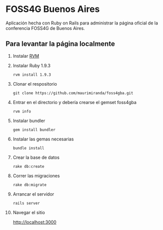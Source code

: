 FOSS4G Buenos Aires
===================

Aplicación hecha con Ruby on Rails para administrar la página oficial de la conferencia FOSS4G de Buenos Aires.

Para levantar la página localmente
----------------------------------

1. Instalar [RVM](https://rvm.io/)

2. Instalar Ruby 1.9.3

    `rvm install 1.9.3`

3. Clonar el respositorio

    `git clone https://github.com/maurimiranda/foss4gba.git`

4. Entrar en el directorio y debería crearse el gemset foss4gba

    `rvm info`

5. Instalar bundler

    `gem install bundler`

6. Instalar las gemas necesarias
    
    `bundle install`

7. Crear la base de datos

    `rake db:create`

8. Correr las migraciones

    `rake db:migrate`

9. Arrancar el servidor
    
    `rails server`

10. Navegar el sitio 

    [http://localhost:3000](http://localhost:3000)
